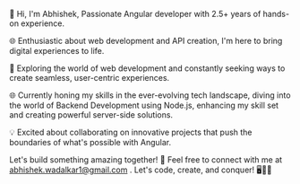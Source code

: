 👋 Hi, I'm Abhishek, Passionate Angular developer with 2.5+ years of hands-on experience.

🌐 Enthusiastic about web development and API creation, I'm here to bring digital experiences to life.

🚀 Exploring the world of web development and constantly seeking ways to create seamless, user-centric experiences. 

🌐 Currently honing my skills in the ever-evolving tech landscape, diving into the world of Backend Development using Node.js,
    enhancing my skill set and creating powerful server-side solutions.
    
💡 Excited about collaborating on innovative projects that push the boundaries of what's possible with Angular.

Let's build something amazing together! 🤝 Feel free to connect with me at abhishek.wadalkar1@gmail.com .
Let's code, create, and conquer! 🖥️👨‍💻
